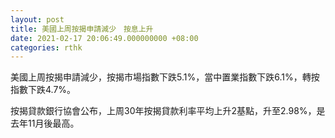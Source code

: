 ```yaml
---
layout: post
title: 美國上周按揭申請減少　按息上升
date: 2021-02-17 20:06:49.000000000 +08:00
categories: rthk
---
```


美國上周按揭申請減少，按揭市場指數下跌5.1%，當中置業指數下跌6.1%，轉按指數下跌4.7%。

按揭貸款銀行協會公布，上周30年按揭貸款利率平均上升2基點，升至2.98%，是去年11月後最高。
